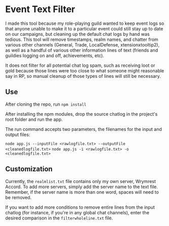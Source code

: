 # Event Text Filter

I made this tool because my role-playing guild wanted to keep event logs so that anyone unable to make it to a particular event could still stay up to date on our campaigns, but cleaning up the default chat logs by hand was tedious. This tool will remove timestamps, realm names, and chatter from various other channels (General, Trade, LocalDefense, xtensionxtooltip2), as well as a handful of various other information lines of text (friends and guildies logging on and off, achievements, etc).

It does not filter for all potential chat log spam, such as receiving loot or gold because those lines were too close to what someone might reasonable say in RP, so manual cleanup of those types of lines will still be necessary.

## Use

After cloning the repo, run `npm install`

After installing the npm modules, drop the source chatlog in the project's root folder and run the app.

The run command accepts two parameters, the filenames for the input and output files:

`node app.js --inputFile <rawlogfile.txt> --outputFile <cleanedlogfile.txt>`
`node app.js -i <rawlogfile.txt> -o <cleanedlogfile.txt>`

## Customization

Currently, the `realmlist.txt` file contains only my own server, Wrymrest Accord. To add more servers, simply add the server name to the text file. Remember, if the server name is more than one word, spaces will need to be removed.

If you want to add more conditions to remove entire lines from the input chatlog (for instance, if you're in any global chat channels), enter the desired comparison in the `filterwholeline.txt` file.
